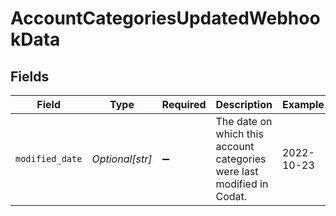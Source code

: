 # AccountCategoriesUpdatedWebhookData


## Fields

| Field                                                                  | Type                                                                   | Required                                                               | Description                                                            | Example                                                                |
| ---------------------------------------------------------------------- | ---------------------------------------------------------------------- | ---------------------------------------------------------------------- | ---------------------------------------------------------------------- | ---------------------------------------------------------------------- |
| `modified_date`                                                        | *Optional[str]*                                                        | :heavy_minus_sign:                                                     | The date on which this account categories were last modified in Codat. | 2022-10-23                                                             |